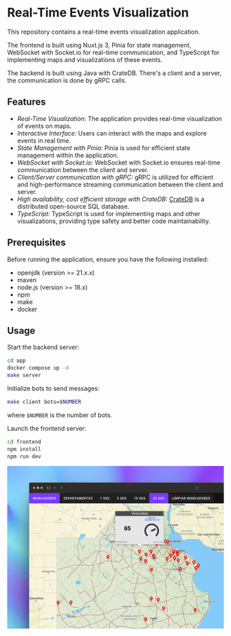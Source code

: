 # Real-Time Events Visualization

This repository contains a real-time events visualization application.

The frontend is built using Nuxt.js 3, Pinia for state management, WebSocket with Socket.io for real-time communication, and TypeScript for implementing maps and visualizations of these events.

The backend is built using Java with CrateDB. There's a client and a server, the communication is done by gRPC calls.

## Features

- _Real-Time Visualization:_ The application provides real-time visualization of events on maps.
- _Interactive Interface:_ Users can interact with the maps and explore events in real time.
- _State Management with Pinia:_ Pinia is used for efficient state management within the application.
- _WebSocket with Socket.io:_ WebSocket with Socket.io ensures real-time communication between the client and server.
- _Client/Server communication with gRPC:_ gRPC is utilized for efficient and high-performance streaming communication between the client and server.
- _High availability, cost efficient storage with CrateDB:_ [CrateDB](https://cratedb.com/) is a distributed open-source SQL database.
- _TypeScript:_ TypeScript is used for implementing maps and other visualizations, providing type safety and better code maintainability.

## Prerequisites

Before running the application, ensure you have the following installed:

- openjdk (version >= 21.x.x)
- maven
- node.js (version >= 18.x)
- npm
- make
- docker

## Usage

Start the backend server:

```bash
cd app
docker compose up -d
make server
```

Initialize bots to send messages:

```bash
make client bots=$NUMBER
```

where `$NUMBER` is the number of bots.

Launch the frontend server:

```bash
cd frontend
npm install
npm run dev
```

![Map of Buenos Aires with events](./frontend/public/readme.png)
